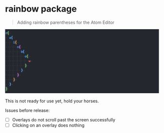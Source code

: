 # rainbow package

> Adding rainbow parentheses for the Atom Editor

![screenshot](https://raw.githubusercontent.com/johngeorgewright/atom-rainbow/master/preview.png)

This is not ready for use yet, hold your horses.

Issues before release:

- [ ] Overlays do not scroll past the screen successfully
- [ ] Clicking on an overlay does nothing
